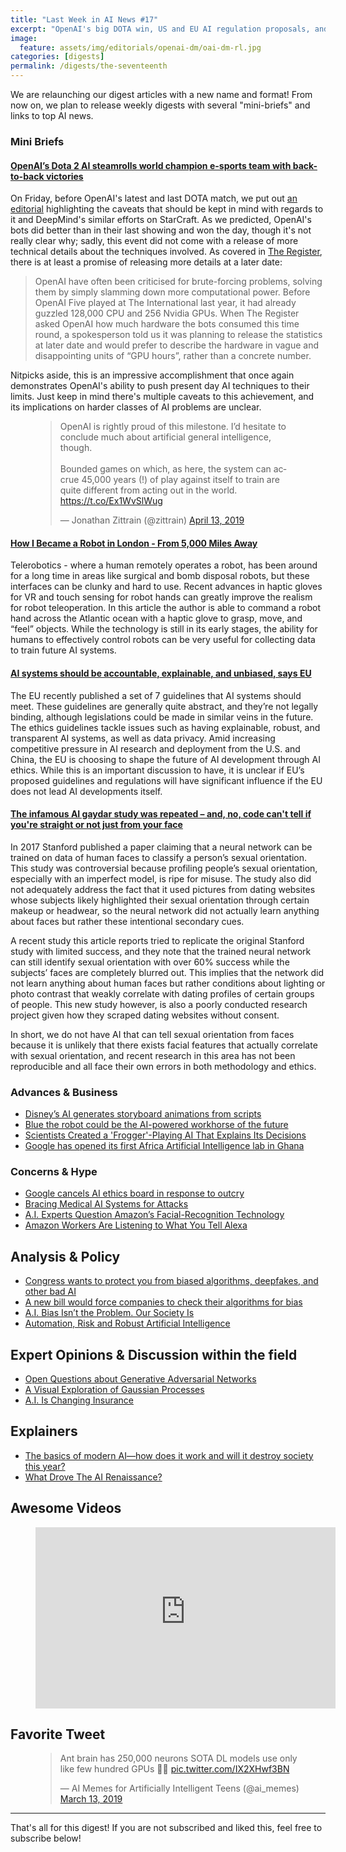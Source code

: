 ```yaml
---
title: "Last Week in AI News #17"
excerpt: "OpenAI's big DOTA win, US and EU AI regulation proposals, and more!"
image:
  feature: assets/img/editorials/openai-dm/oai-dm-rl.jpg
categories: [digests]
permalink: /digests/the-seventeenth
---
```


We are relaunching our digest articles with a new name and format! From now on, we plan to release weekly digests with several "mini-briefs" and links to top AI news. 

### Mini Briefs

####  [OpenAI’s Dota 2 AI steamrolls world champion e-sports team with back-to-back victories](https://www.theverge.com/2019/4/13/18309459/openai-five-dota-2-finals-ai-bot-competition-og-e-sports-the-international-champion)

On Friday, before OpenAI's latest and last DOTA match, we put out [an editorial](https://www.skynettoday.com/editorials/openai-dm) highlighting the caveats that should be kept in mind with regards to it and DeepMind's similar efforts on StarCraft. As we predicted, OpenAI's bots did better than in their last showing and won the day, though it's not really clear why; sadly, this event did not come with a release of more technical details about the techniques involved. As covered in [The Register](https://www.theregister.co.uk/2019/04/15/openai_retires_dota2/), there is at least a promise of releasing more details at a later date:

> OpenAI have often been criticised for brute-forcing problems, solving them by simply slamming down more computational power. Before OpenAI Five played at The International last year, it had already guzzled 128,000 CPU and 256 Nvidia GPUs. When The Register asked OpenAI how much hardware the bots consumed this time round, a spokesperson told us it was planning to release the statistics at later date and would prefer to describe the hardware in vague and disappointing units of “GPU hours”, rather than a concrete number.

Nitpicks aside, this is an impressive accomplishment that once again demonstrates OpenAI's ability to push present day AI techniques to their limits. Just keep in mind there's multiple caveats to this achievement, and its implications on harder classes of AI problems are unclear.

<figure>
<blockquote class="twitter-tweet" data-lang="en"><p lang="en" dir="ltr">OpenAI is rightly proud of this milestone. I’d hesitate to conclude much about artificial general intelligence, though.<br><br>Bounded games on which, as here, the system can accrue 45,000 years (!) of play against itself to train are quite different from acting out in the world. <a href="https://t.co/Ex1WvSlWug">https://t.co/Ex1WvSlWug</a></p>&mdash; Jonathan Zittrain (@zittrain) <a href="https://twitter.com/zittrain/status/1117205960152502272?ref_src=twsrc%5Etfw">April 13, 2019</a></blockquote>
<script async src="https://platform.twitter.com/widgets.js" charset="utf-8"></script>
</figure>

####  [How I Became a Robot in London - From 5,000 Miles Away](https://www.wired.com/story/how-i-became-a-robot-in-london/)

Telerobotics - where a human remotely operates a robot, has been around for a long time in areas like surgical and bomb disposal robots, but these interfaces can be clunky and hard to use. Recent advances in haptic gloves for VR and touch sensing for robot hands can greatly improve the realism for robot teleoperation. In this article the author is able to command a robot hand across the Atlantic ocean with a haptic glove to grasp, move, and “feel” objects. While the technology is still in its early stages, the ability for humans to effectively control robots can be very useful for collecting data to train future AI systems.

####  [AI systems should be accountable, explainable, and unbiased, says EU](https://www.theverge.com/2019/4/8/18300149/eu-artificial-intelligence-ai-ethical-guidelines-recommendations)

The EU recently published a set of 7 guidelines that AI systems should meet. These guidelines are generally quite abstract, and they’re not legally binding, although legislations could be made in similar veins in the future. The ethics guidelines tackle issues such as having explainable, robust, and transparent AI systems, as well as data privacy. Amid increasing competitive pressure in AI research and deployment from the U.S. and China, the EU is choosing to shape the future of AI development through AI ethics. While this is an important discussion to have, it is unclear if EU’s proposed guidelines and regulations will have significant influence if the EU does not lead AI developments itself.

####  [The infamous AI gaydar study was repeated – and, no, code can't tell if you're straight or not just from your face](https://www.theregister.co.uk/2019/03/05/ai_gaydar/)

In 2017 Stanford published a paper claiming that a neural network can be trained on data of human faces to classify a person’s sexual orientation. This study was controversial because profiling people’s sexual orientation, especially with an imperfect model, is ripe for misuse. The study also did not adequately address the fact that it used pictures from dating websites whose subjects likely highlighted their sexual orientation through certain makeup or headwear, so the neural network did not actually learn anything about faces but rather these intentional secondary cues. 

A recent study this article reports tried to replicate the original Stanford study with limited success, and they note that the trained neural network can still identify sexual orientation with over 60% success while the subjects’ faces are completely blurred out. This implies that the network did not learn anything about human faces but rather conditions about lighting or photo contrast that weakly correlate with dating profiles of certain groups of people. This new study however, is also a poorly conducted research project given how they scraped dating websites without consent. 

In short, we do not have AI that can tell sexual orientation from faces because it is unlikely that there exists facial features that actually correlate with sexual orientation, and recent research in this area has not been reproducible and all face their own errors in both methodology and ethics.

### Advances & Business

* [Disney’s AI generates storyboard animations from scripts](https://venturebeat.com/2019/04/12/disneys-ai-generates-storyboard-animations-from-screenplays/)
* [Blue the robot could be the AI-powered workhorse of the future](https://www.theverge.com/2019/4/9/18295029/robot-ai-blue-uc-berkeley-cheap-safe-humans)
* [Scientists Created a 'Frogger'-Playing AI That Explains Its Decisions](https://motherboard.vice.com/en_us/article/j5wezy/scientists-created-a-frogger-playing-ai-that-explains-its-decisions)
* [Google has opened its first Africa Artificial Intelligence lab in Ghana](https://www.cnn.com/2019/04/14/africa/google-ai-center-accra-intl/index.html)

### Concerns & Hype


* [Google cancels AI ethics board in response to outcry](https://www.vox.com/future-perfect/2019/4/4/18295933/google-cancels-ai-ethics-board)
* [Bracing Medical AI Systems for Attacks](https://spectrum.ieee.org/the-human-os/telecom/security/bracing-medical-ai-systems-for-attacks)
* [A.I. Experts Question Amazon’s Facial-Recognition Technology](https://www.nytimes.com/2019/04/03/technology/amazon-facial-recognition-technology.html)
* [Amazon Workers Are Listening to What You Tell Alexa](https://www.bloomberg.com/news/articles/2019-04-10/is-anyone-listening-to-you-on-alexa-a-global-team-reviews-audio)

## Analysis & Policy

* [Congress wants to protect you from biased algorithms, deepfakes, and other bad AI](https://www.technologyreview.com/s/613310/congress-wants-to-protect-you-from-biased-algorithms-deepfakes-and-other-bad-ai/)
* [A new bill would force companies to check their algorithms for bias](https://www.theverge.com/2019/4/10/18304960/congress-algorithmic-accountability-act-wyden-clarke-booker-bill-introduced-house-senate)
* [A.I. Bias Isn’t the Problem. Our Society Is](http://fortune.com/2019/04/14/ai-artificial-intelligence-bias/)
* [Automation, Risk and Robust Artificial Intelligence](https://towardsdatascience.com/automation-risk-and-robust-artificial-intelligence-ed8a73e2f2fa)

## Expert Opinions & Discussion within the field

* [Open Questions about Generative Adversarial Networks](https://distill.pub/2019/gan-open-problems/)
* [A Visual Exploration of Gaussian Processes](https://distill.pub/2019/visual-exploration-gaussian-processes/)
* [A.I. Is Changing Insurance](https://www.nytimes.com/2019/04/10/opinion/insurance-ai.html)

## Explainers

* [The basics of modern AI—how does it work and will it destroy society this year?](https://arstechnica.com/features/2019/04/from-ml-to-gan-to-hal-a-peak-behind-the-modern-artificial-intelligence-curtain/)
* [What Drove The AI Renaissance?](https://www.forbes.com/sites/adrianbridgwater/2019/04/15/what-drove-the-ai-renaissance/#3ef6be9e1f25)

## Awesome Videos

<figure>
<iframe width='480' height='290' scrolling='no' src='https://www.washingtonpost.com/video/c/embed/de018b2a-4c8a-44ee-ae42-c352a8097229' frameborder='0' webkitallowfullscreen mozallowfullscreen allowfullscreen></iframe>
</figure>

## Favorite Tweet

<figure>
<blockquote class="twitter-tweet" data-lang="en"><p lang="en" dir="ltr">Ant brain has 250,000 neurons SOTA DL models use only like few hundred GPUs 🤔🧐 <a href="https://t.co/IX2XHwf3BN">pic.twitter.com/IX2XHwf3BN</a></p>&mdash; AI Memes for Artificially Intelligent Teens (@ai_memes) <a href="https://twitter.com/ai_memes/status/1105833476115386369?ref_src=twsrc%5Etfw">March 13, 2019</a></blockquote>
<script async src="https://platform.twitter.com/widgets.js" charset="utf-8"></script>

</figure>

<hr>

That's all for this digest! If you are not subscribed and liked this, feel free to subscribe below!









